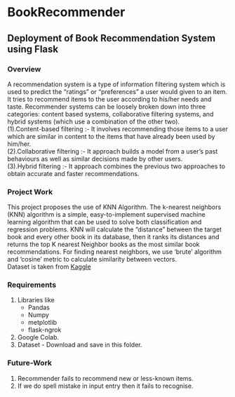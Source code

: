 # BookRecommender
## Deployment of Book Recommendation System using Flask
### Overview
A recommendation system is a type of information filtering system which is used to predict the “ratings” or “preferences” a user would given to an item. It tries to recommend items to the user according to his/her needs and taste. Recommender systems can be loosely broken down into three categories: content based systems, collaborative filtering systems, and hybrid systems (which use a combination of the other two).  
(1).Content-based filtering :- It involves recommending those items to a user which are similar in content to the items that have already been used by him/her.   
(2).Collaborative filtering :- It approach builds a model from a user’s past behaviours as well as similar decisions made by other users.  
(3).Hybrid filtering :- It approach combines the previous two approaches to obtain accurate and faster recommendations. 

### Project Work
This project proposes the use of KNN Algorithm. The k-nearest neighbors (KNN) algorithm is a simple, easy-to-implement supervised machine learning algorithm that can be used to solve both classification and regression problems. KNN will calculate the “distance” between the target book and every other book in its database, then it ranks its distances and returns the top K nearest Neighbor books as the most similar book recommendations. For finding nearest neighbors, we use ‘brute’ algorithm and ‘cosine’ metric  to calculate similarity between vectors.  
Dataset is taken from [Kaggle](https://www.kaggle.com/ra4u12/bookrecommendation)

### Requirements 
1. Libraries like
   - Pandas
   - Numpy
   - metplotlib
   - flask-ngrok
2. Google Colab.
3. Dataset - Download and save in this folder.

### Future-Work
1. Recommender fails to recommend new or less-known items.  
2. If we do spell mistake in input entry then it fails to recognise.
